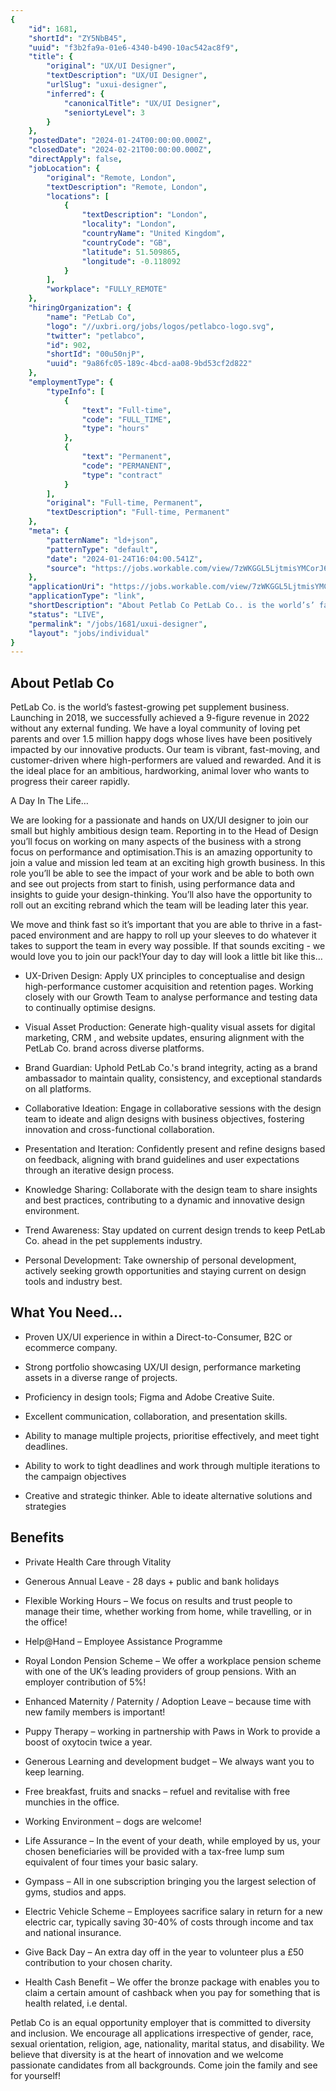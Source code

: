 ```yaml
---
{
	"id": 1681,
	"shortId": "ZY5NbB45",
	"uuid": "f3b2fa9a-01e6-4340-b490-10ac542ac8f9",
	"title": {
		"original": "UX/UI Designer",
		"textDescription": "UX/UI Designer",
		"urlSlug": "uxui-designer",
		"inferred": {
			"canonicalTitle": "UX/UI Designer",
			"seniortyLevel": 3
		}
	},
	"postedDate": "2024-01-24T00:00:00.000Z",
	"closedDate": "2024-02-21T00:00:00.000Z",
	"directApply": false,
	"jobLocation": {
		"original": "Remote, London",
		"textDescription": "Remote, London",
		"locations": [
			{
				"textDescription": "London",
				"locality": "London",
				"countryName": "United Kingdom",
				"countryCode": "GB",
				"latitude": 51.509865,
				"longitude": -0.118092
			}
		],
		"workplace": "FULLY_REMOTE"
	},
	"hiringOrganization": {
		"name": "PetLab Co",
		"logo": "//uxbri.org/jobs/logos/petlabco-logo.svg",
		"twitter": "petlabco",
		"id": 902,
		"shortId": "00u50njP",
		"uuid": "9a86fc05-189c-4bcd-aa08-9bd53cf2d822"
	},
	"employmentType": {
		"typeInfo": [
			{
				"text": "Full-time",
				"code": "FULL_TIME",
				"type": "hours"
			},
			{
				"text": "Permanent",
				"code": "PERMANENT",
				"type": "contract"
			}
		],
		"original": "Full-time, Permanent",
		"textDescription": "Full-time, Permanent"
	},
	"meta": {
		"patternName": "ld+json",
		"patternType": "default",
		"date": "2024-01-24T16:04:00.541Z",
		"source": "https://jobs.workable.com/view/7zWKGGL5LjtmisYMCorJ6z/remote-ux%2Fui-designer-in-london-at-petlab-co."
	},
	"applicationUri": "https://jobs.workable.com/view/7zWKGGL5LjtmisYMCorJ6z/remote-ux%2Fui-designer-in-london-at-petlab-co.",
	"applicationType": "link",
	"shortDescription": "About Petlab Co PetLab Co.. is the world’s’ fastest-growing- pet supplement business. Launching in 2018, we successfully achieved a 9-figure- revenue in 2022 without any external funding. We have a",
	"status": "LIVE",
	"permalink": "/jobs/1681/uxui-designer",
	"layout": "jobs/individual"
}
---
```

<h2>About Petlab Co</h2><p>PetLab Co. is the world’s fastest-growing pet supplement business. Launching in 2018, we successfully achieved a 9-figure revenue in 2022 without any external funding. We have a loyal community of loving pet parents and over 1.5 million happy dogs whose lives have been positively impacted by our innovative products. Our team is vibrant, fast-moving, and customer-driven where high-performers are valued and rewarded. And it is the ideal place for an ambitious, hardworking, animal lover who wants to progress their career rapidly.</p><p>A Day In The Life…</p><p>We are looking for a passionate and hands on UX/UI designer to join our small but highly ambitious design team. Reporting in to the Head of Design you’ll focus on working on many aspects of the business with a strong focus on performance and optimisation.This is an amazing opportunity to join a value and mission led team at an exciting high growth business. In this role you’ll be able to see the impact of your work and be able to both own and see out projects from start to finish, using performance data and insights to guide your design-thinking. You’ll also have the opportunity to roll out an exciting rebrand which the team will be leading later this year.</p><p>We move and think fast so it’s important that you are able to thrive in a fast-paced environment and are happy to roll up your sleeves to do whatever it takes to support the team in every way possible. If that sounds exciting - we would love you to join our pack!Your day to day will look a little bit like this…<br></p><ul><li><p>UX-Driven Design:&nbsp;Apply UX principles to conceptualise and design high-performance customer acquisition and retention pages. Working closely with our Growth Team to analyse performance and testing data to continually optimise designs.</p></li><li><p>Visual Asset Production:&nbsp;Generate high-quality visual assets for digital marketing, CRM , and website updates, ensuring alignment with the PetLab Co. brand across diverse platforms.</p></li><li><p>Brand Guardian:&nbsp;Uphold PetLab Co.'s brand integrity, acting as a brand ambassador to maintain quality, consistency, and exceptional standards on all platforms.</p></li><li><p>Collaborative Ideation:&nbsp;Engage in collaborative sessions with the design team to ideate and align designs with business objectives, fostering innovation and cross-functional collaboration.</p></li><li><p>Presentation and Iteration:&nbsp;Confidently present and refine designs based on feedback, aligning with brand guidelines and user expectations through an iterative design process.</p></li><li><p>Knowledge Sharing:&nbsp;Collaborate with the design team to share insights and best practices, contributing to a dynamic and innovative design environment.</p></li><li><p>Trend Awareness:&nbsp;Stay updated on current design trends to keep PetLab Co. ahead in the pet supplements industry.</p></li><li><p>Personal Development:&nbsp;Take ownership of personal development, actively seeking growth opportunities and staying current on design tools and industry best.</p></li></ul><h2>What You Need…</h2><ul><li><p>Proven UX/UI experience in within a Direct-to-Consumer, B2C or ecommerce company.</p></li><li><p>Strong portfolio showcasing UX/UI design, performance marketing assets in a diverse range of projects.</p></li><li><p>Proficiency in design tools; Figma and Adobe Creative Suite.</p></li><li><p>Excellent communication, collaboration, and presentation skills.</p></li><li><p>Ability to manage multiple projects, prioritise effectively, and meet tight deadlines.</p></li><li><p>Ability to work to tight deadlines and work through multiple iterations to the campaign objectives</p></li><li><p>Creative and strategic thinker. Able to ideate alternative solutions and strategies</p></li></ul><h2>Benefits</h2><ul><li><p>Private Health Care through Vitality</p></li><li><p>Generous Annual Leave - 28 days + public and bank holidays</p></li><li><p>Flexible Working Hours – We focus on results and trust people to manage their time, whether working from home, while travelling, or in the office!</p></li><li><p>Help@Hand – Employee Assistance Programme</p></li><li><p>Royal London Pension Scheme – We offer a workplace pension scheme with one of the UK’s leading providers of group pensions. With an employer contribution of 5%!</p></li><li><p>Enhanced Maternity / Paternity / Adoption Leave – because time with new family members is important!</p></li><li><p>Puppy Therapy – working in partnership with Paws in Work to provide a boost of oxytocin twice a year.</p></li><li><p>Generous Learning and development budget – We always want you to keep learning.</p></li><li><p>Free breakfast, fruits and snacks – refuel and revitalise with free munchies in the office.</p></li><li><p>Working Environment – dogs are welcome!</p></li><li><p>Life Assurance – In the event of your death, while employed by us, your chosen beneficiaries will be provided with a tax-free lump sum equivalent of four times your basic salary.</p></li><li><p>Gympass – All in one subscription bringing you the largest selection of gyms, studios and apps.</p></li><li><p>Electric Vehicle Scheme – Employees sacrifice salary in return for a new electric car, typically saving 30-40% of costs through income and tax and national insurance.</p></li><li><p>Give Back Day – An extra day off in the year to volunteer plus a £50 contribution to your chosen charity.</p></li><li><p>Health Cash Benefit – We offer the bronze package with enables you to claim a certain amount of cashback when you pay for something that is health related, i.e dental.</p></li></ul><p>Petlab Co is an equal opportunity employer that is committed to diversity and inclusion. We encourage all applications irrespective of gender, race, sexual orientation, religion, age, nationality, marital status, and disability. We believe that diversity is at the heart of innovation and we welcome passionate candidates from all backgrounds. Come join the family and see for yourself!</p>
